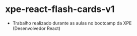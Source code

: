 # xpe-react-flash-cards-v1

- Trabalho realizado durante as aulas no bootcamp da XPE (Desenvolvedor React)
